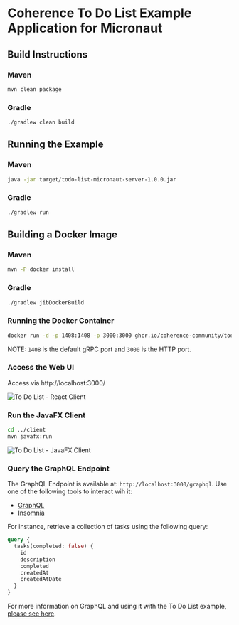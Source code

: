 # Coherence To Do List Example Application for Micronaut

## Build Instructions

### Maven

```bash
mvn clean package
```

### Gradle

```bash
./gradlew clean build
```

## Running the Example

### Maven

```bash  
java -jar target/todo-list-micronaut-server-1.0.0.jar
```

### Gradle

```bash
./gradlew run
```

## Building a Docker Image

### Maven

```bash
mvn -P docker install
```

### Gradle

```bash
./gradlew jibDockerBuild
```

### Running the Docker Container

```bash
docker run -d -p 1408:1408 -p 3000:3000 ghcr.io/coherence-community/todo-list-micronaut-server:21.06.1
```

NOTE: `1408` is the default gRPC port and `3000` is the HTTP port.

### Access the Web UI

Access via http://localhost:3000/

![To Do List - React Client](../../assets/react-client.png)

### Run the JavaFX Client

```bash  
cd ../client
mvn javafx:run
```

![To Do List - JavaFX Client](../../assets/javafx-client.png)

### Query the GraphQL Endpoint

The GraphQL Endpoint is available at: `http://localhost:3000/graphql`. Use one of the following tools to interact wih it:

- [GraphQL](https://github.com/graphql/graphiql)
- [Insomnia](https://insomnia.rest/download)

For instance, retrieve a collection of tasks using the following query:

```graphql
query {
  tasks(completed: false) {
    id
    description
    completed
    createdAt
    createdAtDate
  }
}
```

For more information on GraphQL and using it with the To Do List example, [please see here](../graphql.md).